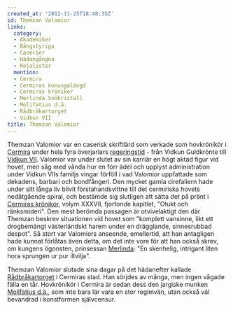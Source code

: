 ```yaml
---
created_at: '2012-11-25T18:48:35Z'
id: Themzan Valomior
links:
  category:
  - Akademiker
  - Bångstyriga
  - Caserier
  - Hädangångna
  - Rojalister
  mention:
  - Cermira
  - Cermiras konungalängd
  - Cermiras krönikor
  - Merlinda Snökristall
  - Molifatius d.ä.
  - Rådbråkartorget
  - Vidkun VII
title: Themzan Valomior
---
```


Themzan Valomior var en caserisk skriftlärd som verkade som hovkrönikör i [Cermira] under hela fyra
överjarlars [regeringstid] - från Vidkun Guldkrönte till [Vidkun VII]. Valomior var under slutet av
sin karriär en högt aktad figur vid hovet, men såg med vånda hur en förr ädel och upplyst
administration under Vidkun VIIs familjs vingar förföll i vad Valomior uppfattade som dekadens,
barbari och bondfångeri. Den mycket gamla cirefaliern hade under sitt långa liv blivit
förstahandsvittne till det cermiriska hovets nedåtgående spiral, och bestämde sig slutligen att
sätta det på pränt i [Cermiras krönikor], volym XXXVII, fjortonde kapitlet, "Otukt och ränksmideri".
Den mest berömda passagen är otvivelaktigt den där Themzan beskrev situationen vid hovet som
"komplett vansinne, likt ett drogbemängt västerländskt harem under en drägglande, sinnesrubbad
despot". Så stort var Valomiors anseende, emellertid, att han antagligen hade kunnat förlåtas även
detta, om det inte vore för att han också skrev, om kungens ögonsten, prinsessan [Merlinda][]: "En
skenhelig, intrigant liten hora sprungen ur pur illvilja".

Themzan Valomior slutade sina dagar på det hädanefter kallade [Rådbråkartorget] i Cermiras stad. Han
sörjdes av många, men ingen vågade fälla en tår. Hovkrönikör i Cermira är sedan dess den jargiske
munken [Molifatius d.ä.], som inte bara lär vara en stor regimvän, utan också väl bevandrad i
konstformen självcensur.

  [Cermira]: Cermira
  [regeringstid]: Cermiras_konungalängd
  [Vidkun VII]: Vidkun_VII
  [Cermiras krönikor]: Cermiras_krönikor
  [Merlinda]: Merlinda_Snökristall
  [Rådbråkartorget]: Rådbråkartorget
  [Molifatius d.ä.]: Molifatius_dä